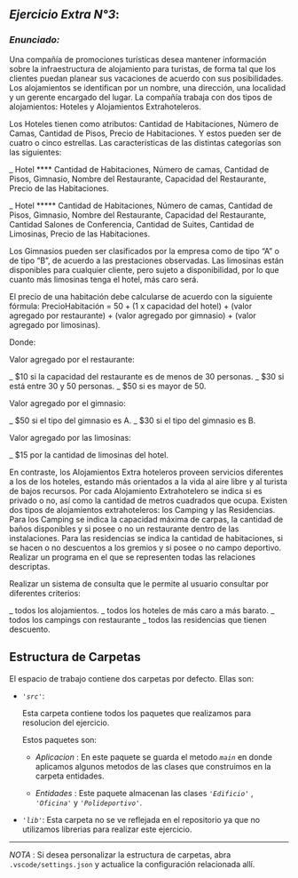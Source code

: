## *Ejercicio Extra N°3*:

### *Enunciado:*

Una compañía de promociones turísticas desea mantener información sobre la infraestructura
de alojamiento para turistas, de forma tal que los clientes puedan planear sus vacaciones de
acuerdo con sus posibilidades. Los alojamientos se identifican por un nombre, una dirección,
una localidad y un gerente encargado del lugar. La compañía trabaja con dos tipos de
alojamientos: Hoteles y Alojamientos Extrahoteleros.

Los Hoteles tienen como atributos: Cantidad de Habitaciones, Número de Camas, Cantidad de
Pisos, Precio de Habitaciones. Y estos pueden ser de cuatro o cinco estrellas. Las
características de las distintas categorías son las siguientes:

_ Hotel **** Cantidad de Habitaciones, Número de camas, Cantidad de Pisos, Gimnasio,
Nombre del Restaurante, Capacidad del Restaurante, Precio de las Habitaciones.

_ Hotel ***** Cantidad de Habitaciones, Número de camas, Cantidad de Pisos, Gimnasio,
Nombre del Restaurante, Capacidad del Restaurante, Cantidad Salones de
Conferencia, Cantidad de Suites, Cantidad de Limosinas, Precio de las Habitaciones.

Los Gimnasios pueden ser clasificados por la empresa como de tipo “A” o de tipo “B”, de
acuerdo a las prestaciones observadas. Las limosinas están disponibles para cualquier
cliente, pero sujeto a disponibilidad, por lo que cuanto más limosinas tenga el hotel, más caro
será.

El precio de una habitación debe calcularse de acuerdo con la siguiente fórmula:
PrecioHabitación = $50 + ($1 x capacidad del hotel) + (valor agregado por restaurante) + (valor
agregado por gimnasio) + (valor agregado por limosinas).

Donde:

Valor agregado por el restaurante:

_ $10 si la capacidad del restaurante es de menos de 30 personas.
_ $30 si está entre 30 y 50 personas.
_ $50 si es mayor de 50.

Valor agregado por el gimnasio:

_ $50 si el tipo del gimnasio es A.
_ $30 si el tipo del gimnasio es B.

Valor agregado por las limosinas:

_ $15 por la cantidad de limosinas del hotel.

En contraste, los Alojamientos Extra hoteleros proveen servicios diferentes a los de los
hoteles, estando más orientados a la vida al aire libre y al turista de bajos recursos. Por cada
Alojamiento Extrahotelero se indica si es privado o no, así como la cantidad de metros
cuadrados que ocupa. Existen dos tipos de alojamientos extrahoteleros: los Camping y las
Residencias. Para los Camping se indica la capacidad máxima de carpas, la cantidad de baños
disponibles y si posee o no un restaurante dentro de las instalaciones. Para las residencias se
indica la cantidad de habitaciones, si se hacen o no descuentos a los gremios y si posee o no
campo deportivo. Realizar un programa en el que se representen todas las relaciones
descriptas.

Realizar un sistema de consulta que le permite al usuario consultar por diferentes criterios:

_ todos los alojamientos.
_ todos los hoteles de más caro a más barato.
_ todos los campings con restaurante
_ todos las residencias que tienen descuento.

## Estructura de Carpetas

El espacio de trabajo contiene dos carpetas por defecto.
Ellas son:

+ *`'src'`*:
    <p>Esta carpeta contiene todos los paquetes que realizamos para resolucion del ejercicio.</p>

    Estos paquetes son:
    + *Aplicacion* : En este paquete se guarda el metodo *`main`* en donde aplicamos algunos metodos de las clases que construimos en la carpeta
      entidades.

    + *Entidades* : Este paquete almacenan las clases *`'Edificio'`* , *`'Oficina'`* y *`'Polideportivo'`*.

+ *`'lib'`*: Esta carpeta no se ve reflejada en el repositorio ya que no utilizamos librerias para realizar este ejercicio.

---

*NOTA* : Si desea personalizar la estructura de carpetas, abra `.vscode/settings.json` y actualice la configuración relacionada allí.
